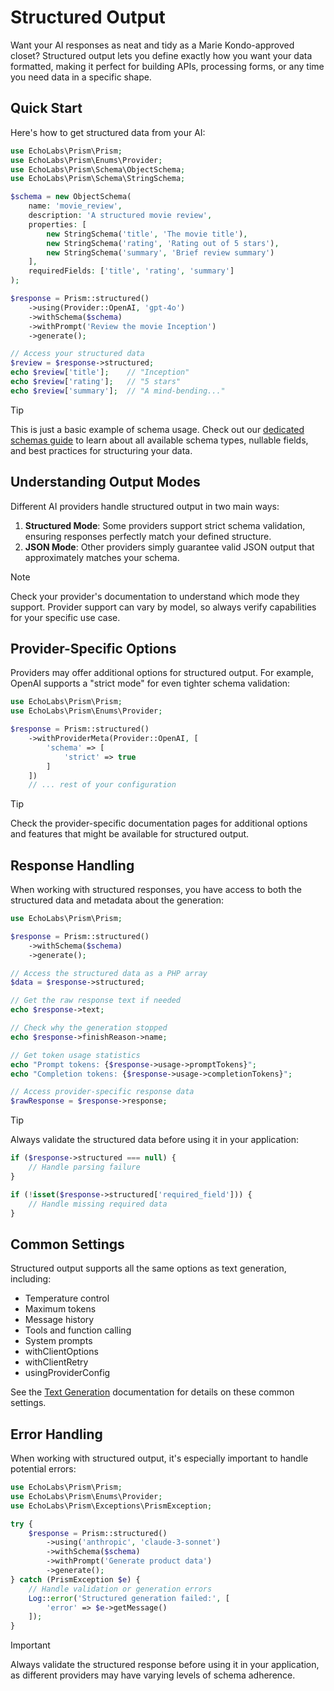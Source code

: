 # Structured Output

Want your AI responses as neat and tidy as a Marie Kondo-approved closet? Structured output lets you define exactly how you want your data formatted, making it perfect for building APIs, processing forms, or any time you need data in a specific shape.

## Quick Start

Here's how to get structured data from your AI:

```php
use EchoLabs\Prism\Prism;
use EchoLabs\Prism\Enums\Provider;
use EchoLabs\Prism\Schema\ObjectSchema;
use EchoLabs\Prism\Schema\StringSchema;

$schema = new ObjectSchema(
    name: 'movie_review',
    description: 'A structured movie review',
    properties: [
        new StringSchema('title', 'The movie title'),
        new StringSchema('rating', 'Rating out of 5 stars'),
        new StringSchema('summary', 'Brief review summary')
    ],
    requiredFields: ['title', 'rating', 'summary']
);

$response = Prism::structured()
    ->using(Provider::OpenAI, 'gpt-4o')
    ->withSchema($schema)
    ->withPrompt('Review the movie Inception')
    ->generate();

// Access your structured data
$review = $response->structured;
echo $review['title'];    // "Inception"
echo $review['rating'];   // "5 stars"
echo $review['summary'];  // "A mind-bending..."
```

> [!TIP]
> This is just a basic example of schema usage. Check out our [dedicated schemas guide](/core-concepts/schemas) to learn about all available schema types, nullable fields, and best practices for structuring your data.

## Understanding Output Modes

Different AI providers handle structured output in two main ways:

1. **Structured Mode**: Some providers support strict schema validation, ensuring responses perfectly match your defined structure.
2. **JSON Mode**: Other providers simply guarantee valid JSON output that approximately matches your schema.

> [!NOTE]
> Check your provider's documentation to understand which mode they support. Provider support can vary by model, so always verify capabilities for your specific use case.

## Provider-Specific Options

Providers may offer additional options for structured output. For example, OpenAI supports a "strict mode" for even tighter schema validation:

```php
use EchoLabs\Prism\Prism;
use EchoLabs\Prism\Enums\Provider;

$response = Prism::structured()
    ->withProviderMeta(Provider::OpenAI, [
        'schema' => [
            'strict' => true
        ]
    ])
    // ... rest of your configuration
```

> [!TIP]
> Check the provider-specific documentation pages for additional options and features that might be available for structured output.

## Response Handling

When working with structured responses, you have access to both the structured data and metadata about the generation:

```php
use EchoLabs\Prism\Prism;

$response = Prism::structured()
    ->withSchema($schema)
    ->generate();

// Access the structured data as a PHP array
$data = $response->structured;

// Get the raw response text if needed
echo $response->text;

// Check why the generation stopped
echo $response->finishReason->name;

// Get token usage statistics
echo "Prompt tokens: {$response->usage->promptTokens}";
echo "Completion tokens: {$response->usage->completionTokens}";

// Access provider-specific response data
$rawResponse = $response->response;
```

> [!TIP]
> Always validate the structured data before using it in your application:
```php
if ($response->structured === null) {
    // Handle parsing failure
}

if (!isset($response->structured['required_field'])) {
    // Handle missing required data
}
```

## Common Settings

Structured output supports all the same options as text generation, including:
- Temperature control
- Maximum tokens
- Message history
- Tools and function calling
- System prompts
- withClientOptions
- withClientRetry
- usingProviderConfig

See the [Text Generation](./text-generation.md) documentation for details on these common settings.

## Error Handling

When working with structured output, it's especially important to handle potential errors:

```php
use EchoLabs\Prism\Prism;
use EchoLabs\Prism\Enums\Provider;
use EchoLabs\Prism\Exceptions\PrismException;

try {
    $response = Prism::structured()
        ->using('anthropic', 'claude-3-sonnet')
        ->withSchema($schema)
        ->withPrompt('Generate product data')
        ->generate();
} catch (PrismException $e) {
    // Handle validation or generation errors
    Log::error('Structured generation failed:', [
        'error' => $e->getMessage()
    ]);
}
```

> [!IMPORTANT]
> Always validate the structured response before using it in your application, as different providers may have varying levels of schema adherence.

